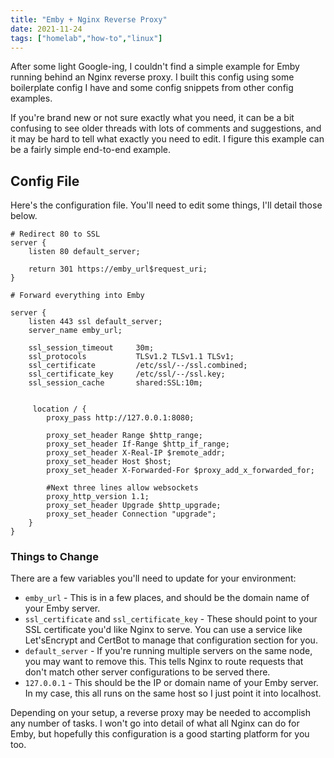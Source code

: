 ```yaml
---
title: "Emby + Nginx Reverse Proxy"
date: 2021-11-24
tags: ["homelab","how-to","linux"]
---
```


After some light Google-ing, I couldn't find a simple example for Emby running
behind an Nginx reverse proxy.  I built this config using some boilerplate
config I have and some config snippets from other config examples.

If you're brand new or not sure exactly what you need, it can be a bit confusing
to see older threads with lots of comments and suggestions, and it may be hard
to tell what exactly you need to edit.  I figure this example can be a fairly
simple end-to-end example.

## Config File

Here's the configuration file.  You'll need to edit some things, I'll detail
those below.

```nginx
# Redirect 80 to SSL
server {
    listen 80 default_server;

    return 301 https://emby_url$request_uri;
}

# Forward everything into Emby

server {
    listen 443 ssl default_server;
    server_name emby_url; 
    
    ssl_session_timeout     30m;
    ssl_protocols           TLSv1.2 TLSv1.1 TLSv1;
    ssl_certificate         /etc/ssl/--/ssl.combined;
    ssl_certificate_key     /etc/ssl/--/ssl.key;
    ssl_session_cache       shared:SSL:10m;
        
    
     location / {
        proxy_pass http://127.0.0.1:8080;  

        proxy_set_header Range $http_range;
        proxy_set_header If-Range $http_if_range;
        proxy_set_header X-Real-IP $remote_addr;
        proxy_set_header Host $host;
        proxy_set_header X-Forwarded-For $proxy_add_x_forwarded_for;

        #Next three lines allow websockets
        proxy_http_version 1.1;
        proxy_set_header Upgrade $http_upgrade;
        proxy_set_header Connection "upgrade";
    }
}
```

### Things to Change

There are a few variables you'll need to update for your environment:

* `emby_url` - This is in a few places, and should be the domain name of your
  Emby server.
* `ssl_certificate` and `ssl_certificate_key` - These should point to your SSL
  certificate you'd like Nginx to serve.  You can use a service like
  Let'sEncrypt and CertBot to manage that configuration section for you.
* `default_server` - If you're running multiple servers on the same node, you
  may want to remove this.  This tells Nginx to route requests that don't match
  other server configurations to be served there.
* `127.0.0.1` - This should be the IP or domain name of your Emby server.  In my
  case, this all runs on the same host so I just point it into localhost.

Depending on your setup, a reverse proxy may be needed to accomplish any number
of tasks.  I won't go into detail of what all Nginx can do for Emby, but
hopefully this configuration is a good starting platform for you too.
